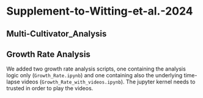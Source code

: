 # Supplement-to-Witting-et-al.-2024

## Multi-Cultivator_Analysis

## Growth Rate Analysis

We added two growth rate analysis scripts, one containing the analysis logic only (`Growth_Rate.ipynb`) and one containing also the underlying time-lapse videos (`Growth_Rate_with_videos.ipynb`). The jupyter kernel needs to trusted in order to play the videos.
